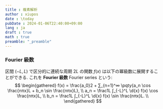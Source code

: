 ```yaml
---
title : 複素解析
author : xiupos
date : \today
pubDate : 2024-01-06T22:40:00+09:00
lang : ja
draft : true
math : true
preamble: "_preamble"
---
```


### Fourier 級数

区間 $(-L, L)$ で区分的に連続な周期 $2L$ の関数 $f(x)$ は以下の冪級数に展開することができる. これを **Fourier 級数** Fourier series という:
$$
\begin{gathered}
  f(x) = \frac{a_0}2 + ∑_{n=1}^∞ \pqty{a_n \cos \frac{nπx}L + b_n \sin \frac{nπx}L}, \\
  a_n = \frac1L ∫_{-L}^L \d{x} f(x) \cos \frac{nπx}L, \\
  b_n = \frac1L ∫_{-L}^L \d{x} f(x) \sin \frac{nπx}L. \\
\end{gathered}
$$
